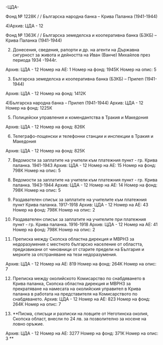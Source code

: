 -ЦДА-

Фонд № 1228К / / Българска народна банка – Крива Паланка (1941-1944)

4)Архив: ЦДА - 12

Фонд № 1363К / / Българска земеделска и кооперативна банка (БЗКБ) – Крива Паланка (1941-1944)


2) Донесения, сведения, рапорти и др. на агенти на Държавна сигурност за живота и дейността на Иван (Ванче) Михайлов през периода 1934 -1944г.


Архив:	ЦДА - 12
Номер на АЕ:	1
Номер на фонд:	1945К	Номер на опис:	5

3) Българска земеделска и кооперативна банка (БЗКБ) – Прилеп (1941-1944)


Архив:	ЦДА - 12
Номер на фонд:	1412К


4)Българска народна банка – Прилеп (1941-1944)
Архив:	ЦДА - 12
Номер на фонд:	1225К


5) Полицейски управления и комендантства в Тракия и Македония


Архив:	ЦДА - 12
Номер на фонд:	826К

6) Телеграфо-пощенски и телефонни станции и инспекции в Тракия и Македония


Архив:	ЦДА - 12
Номер на фонд:	825К

7)  Ведомости за заплатите на учители към платежния пункт - гр. Крива паланка. 1941-1943
Архив:	ЦДА - 12
Номер на АЕ:	15
Номер на фонд:	798К	Номер на опис:	5

8)  Ведомости за заплатите на учители към платежния пункт - гр. Крива паланка. 1943-1944
Архив:	ЦДА - 12
Номер на АЕ:	14
Номер на фонд:	798К	Номер на опис:	5

9)  Раздавателен списък за заплатите на учителите към платежния пункт Крива паланка. 1917-1918
Архив:	ЦДА - 12
Номер на АЕ:	43
Номер на фонд:	798К	Номер на опис:	2

10)  Раздавателен списък за заплатите на учителите при платежния пункт - гр. Крива паланка. 1916-1918
Архив:	ЦДА - 12
Номер на АЕ:	41
Номер на фонд:	798К	Номер на опис:	2

11) Преписка между Скопска областна дирекция и МВРНЗ за недоразумения с местното българско население от областта, предизвикани от чиновници от старите предели на България и мерките за отстраняване на тези недоразумения.


Архив:	ЦДА - 12
Номер на АЕ:	819
Номер на фонд:	264К	Номер на опис:	7

12) Преписка между околийското Комисарство по снабдяването в Крива паланка, Скопска областна дирекция и МВРНЗ за прекратяване на намесата на околийския управител в Крива паланка в работата на представителя на Комисарството по снабдяването.
Архив:	ЦДА - 12
Номер на АЕ:	823
Номер на фонд:	264К	Номер на опис:	7

13) **Писма, списъци и разписки на ловците от Неготинска околия, Скопска област, внесли по 24 лв. за позволително за носене на ловно оръжие.

Архив:	ЦДА - 12
Номер на АЕ:	3277
Номер на фонд:	371К	Номер на опис:	3
**































































































































 


























